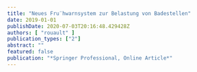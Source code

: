 ```yaml
---
title: "Neues Fru¨hwarnsystem zur Belastung von Badestellen"
date: 2019-01-01
publishDate: 2020-07-03T20:16:48.429428Z
authors: [ "rouault" ]
publication_types: ["2"]
abstract: ""
featured: false
publication: "*Springer Professional, Online Article*"
---
```


